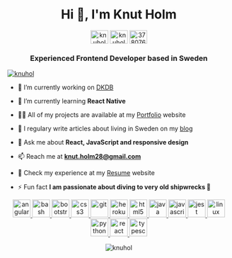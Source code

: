 
<h1 align="center">Hi 👋, I'm Knut Holm</h1>  

<p align="center">
<a href="https://codepen.io/knuhol" target="blank"><img align="center" src="https://cdn.jsdelivr.net/npm/simple-icons@3.0.1/icons/codepen.svg" alt="knuhol" height="30" width="40" /></a>  
<a href="https://linkedin.com/in/knuhol" target="blank"><img align="center" src="https://cdn.jsdelivr.net/npm/simple-icons@3.0.1/icons/linkedin.svg" alt="knuhol" height="30" width="40" /></a>  
<a href="https://stackoverflow.com/users/3780766" target="blank"><img align="center" src="https://cdn.jsdelivr.net/npm/simple-icons@3.0.1/icons/stackoverflow.svg" alt="3780766" height="30" width="40" /></a>  
</p>  

<h3 align="center">Experienced Frontend Developer based in Sweden</h3>  
  
<p align="left"> <a href="https://github.com/ryo-ma/github-profile-trophy"><img src="https://github-profile-trophy.vercel.app/?username=knuhol" alt="knuhol" /></a> </p>  
  
- 🔭 I’m currently working on [DKDB](https://github.com/knuhol/dkdb-fe)  
  
- 🌱 I’m currently learning **React Native**  
  
- 👨‍💻 All of my projects are available at my [Portfolio](https://knuhol.tech) website
  
- 📝 I regulary write articles about living in Sweden on my [blog](https://svedsko.blog)
  
- 💬 Ask me about **React, JavaScript and responsive design**  
  
- 📫 Reach me at **knut.holm28@gmail.com**  
  
- 📄 Check my experience at my [Resume](https://knuhol.tech)   website
  
- ⚡ Fun fact **I am passionate about diving to very old shipwrecks 🤿**  
  
<p align="center"> <a href="https://angular.io" target="_blank"> <img src="https://devicons.github.io/devicon/devicon.git/icons/angularjs/angularjs-original.svg" alt="angularjs" width="40" height="40"/> </a> <a href="https://www.gnu.org/software/bash/" target="_blank"> <img src="https://www.vectorlogo.zone/logos/gnu_bash/gnu_bash-icon.svg" alt="bash" width="40" height="40"/> </a> <a href="https://getbootstrap.com" target="_blank"> <img src="https://devicons.github.io/devicon/devicon.git/icons/bootstrap/bootstrap-plain.svg" alt="bootstrap" width="40" height="40"/> </a> <a href="https://www.w3schools.com/css/" target="_blank"> <img src="https://devicons.github.io/devicon/devicon.git/icons/css3/css3-original-wordmark.svg" alt="css3" width="40" height="40"/> </a> <a href="https://git-scm.com/" target="_blank"> <img src="https://www.vectorlogo.zone/logos/git-scm/git-scm-icon.svg" alt="git" width="40" height="40"/> </a> <a href="https://heroku.com" target="_blank"> <img src="https://www.vectorlogo.zone/logos/heroku/heroku-icon.svg" alt="heroku" width="40" height="40"/> </a> <a href="https://www.w3.org/html/" target="_blank"> <img src="https://devicons.github.io/devicon/devicon.git/icons/html5/html5-original-wordmark.svg" alt="html5" width="40" height="40"/> </a> <a href="https://www.java.com" target="_blank"> <img src="https://devicons.github.io/devicon/devicon.git/icons/java/java-original-wordmark.svg" alt="java" width="40" height="40"/> </a> <a href="https://developer.mozilla.org/en-US/docs/Web/JavaScript" target="_blank"> <img src="https://devicons.github.io/devicon/devicon.git/icons/javascript/javascript-original.svg" alt="javascript" width="40" height="40"/> </a> <a href="https://jestjs.io" target="_blank"> <img src="https://www.vectorlogo.zone/logos/jestjsio/jestjsio-icon.svg" alt="jest" width="40" height="40"/> </a> <a href="https://www.linux.org/" target="_blank"> <img src="https://devicons.github.io/devicon/devicon.git/icons/linux/linux-original.svg" alt="linux" width="40" height="40"/> </a> <a href="https://www.python.org" target="_blank"> <img src="https://devicons.github.io/devicon/devicon.git/icons/python/python-original.svg" alt="python" width="40" height="40"/> </a> <a href="https://reactjs.org/" target="_blank"> <img src="https://devicons.github.io/devicon/devicon.git/icons/react/react-original-wordmark.svg" alt="react" width="40" height="40"/> </a> <a href="https://www.typescriptlang.org/" target="_blank"> <img src="https://devicons.github.io/devicon/devicon.git/icons/typescript/typescript-original.svg" alt="typescript" width="40" height="40"/> </a> </p>  
  
<p align="center"><img src="https://github-readme-stats.vercel.app/api?username=knuhol&show_icons=true&locale=en" alt="knuhol" /></p>

